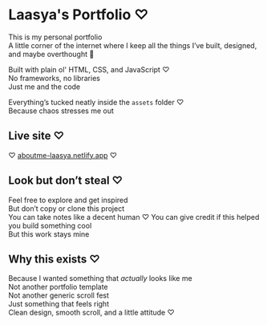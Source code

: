 # Laasya's Portfolio ♡  

This is my personal portfolio  
A little corner of the internet where I keep all the things I’ve built, designed, and maybe overthought 💭

Built with plain ol' HTML, CSS, and JavaScript ♡   
No frameworks, no libraries  
Just me and the code

Everything’s tucked neatly inside the `assets` folder ♡   
Because chaos stresses me out

## Live site ♡ 

♡ [aboutme-laasya.netlify.app](https://aboutme-laasya.netlify.app) ♡

## Look but don’t steal ♡  

Feel free to explore and get inspired  
But don’t copy or clone this project  
You can take notes like a decent human ♡ 
You can give credit if this helped you build something cool  
But this work stays mine

## Why this exists ♡  

Because I wanted something that *actually* looks like me  
Not another portfolio template  
Not another generic scroll fest  
Just something that feels right  
Clean design, smooth scroll, and a little attitude ♡
